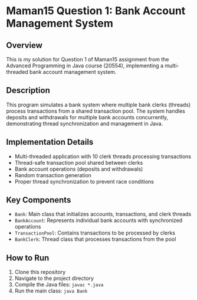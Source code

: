 # Maman15 Question 1: Bank Account Management System

## Overview
This is my solution for Question 1 of Maman15 assignment from the Advanced Programming in Java course (20554), implementing a multi-threaded bank account management system.

## Description
This program simulates a bank system where multiple bank clerks (threads) process transactions from a shared transaction pool. The system handles deposits and withdrawals for multiple bank accounts concurrently, demonstrating thread synchronization and management in Java.

## Implementation Details
- Multi-threaded application with 10 clerk threads processing transactions
- Thread-safe transaction pool shared between clerks
- Bank account operations (deposits and withdrawals)
- Random transaction generation
- Proper thread synchronization to prevent race conditions

## Key Components
- `Bank`: Main class that initializes accounts, transactions, and clerk threads
- `BankAccount`: Represents individual bank accounts with synchronized operations
- `TransactionPool`: Contains transactions to be processed by clerks
- `BankClerk`: Thread class that processes transactions from the pool

## How to Run
1. Clone this repository
2. Navigate to the project directory
3. Compile the Java files: `javac *.java`
4. Run the main class: `java Bank`
